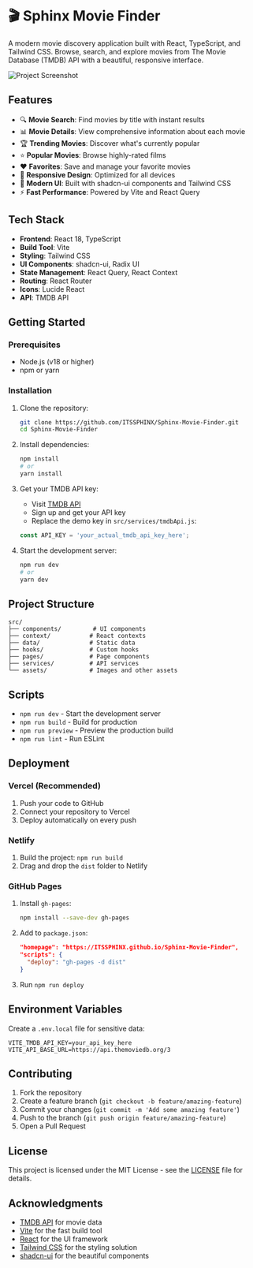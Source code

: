 # 🎬 Sphinx Movie Finder

A modern movie discovery application built with React, TypeScript, and Tailwind CSS. Browse, search, and explore movies from The Movie Database (TMDB) API with a beautiful, responsive interface.

![Project Screenshot](https://image.tmdb.org/t/p/w500/placeholder-movie.jpg)

## Features

- 🔍 **Movie Search**: Find movies by title with instant results
- 📊 **Movie Details**: View comprehensive information about each movie
- 🏆 **Trending Movies**: Discover what's currently popular
- ⭐ **Popular Movies**: Browse highly-rated films
- ❤️ **Favorites**: Save and manage your favorite movies
- 📱 **Responsive Design**: Optimized for all devices
- 🎨 **Modern UI**: Built with shadcn-ui components and Tailwind CSS
- ⚡ **Fast Performance**: Powered by Vite and React Query

## Tech Stack

- **Frontend**: React 18, TypeScript
- **Build Tool**: Vite
- **Styling**: Tailwind CSS
- **UI Components**: shadcn-ui, Radix UI
- **State Management**: React Query, React Context
- **Routing**: React Router
- **Icons**: Lucide React
- **API**: TMDB API

## Getting Started

### Prerequisites

- Node.js (v18 or higher)
- npm or yarn

### Installation

1. Clone the repository:
   ```bash
   git clone https://github.com/ITSSPHINX/Sphinx-Movie-Finder.git
   cd Sphinx-Movie-Finder
   ```

2. Install dependencies:
   ```bash
   npm install
   # or
   yarn install
   ```

3. Get your TMDB API key:
   - Visit [TMDB API](https://www.themoviedb.org/settings/api)
   - Sign up and get your API key
   - Replace the demo key in `src/services/tmdbApi.js`:
   ```javascript
   const API_KEY = 'your_actual_tmdb_api_key_here';
   ```

4. Start the development server:
   ```bash
   npm run dev
   # or
   yarn dev
   ```

## Project Structure

```
src/
├── components/         # UI components
├── context/           # React contexts
├── data/              # Static data
├── hooks/             # Custom hooks
├── pages/             # Page components
├── services/          # API services
└── assets/            # Images and other assets
```

## Scripts

- `npm run dev` - Start the development server
- `npm run build` - Build for production
- `npm run preview` - Preview the production build
- `npm run lint` - Run ESLint

## Deployment

### Vercel (Recommended)

1. Push your code to GitHub
2. Connect your repository to Vercel
3. Deploy automatically on every push

### Netlify

1. Build the project: `npm run build`
2. Drag and drop the `dist` folder to Netlify

### GitHub Pages

1. Install `gh-pages`:
   ```bash
   npm install --save-dev gh-pages
   ```
2. Add to `package.json`:
   ```json
   "homepage": "https://ITSSPHINX.github.io/Sphinx-Movie-Finder",
   "scripts": {
     "deploy": "gh-pages -d dist"
   }
   ```
3. Run `npm run deploy`

## Environment Variables

Create a `.env.local` file for sensitive data:

```env
VITE_TMDB_API_KEY=your_api_key_here
VITE_API_BASE_URL=https://api.themoviedb.org/3
```

## Contributing

1. Fork the repository
2. Create a feature branch (`git checkout -b feature/amazing-feature`)
3. Commit your changes (`git commit -m 'Add some amazing feature'`)
4. Push to the branch (`git push origin feature/amazing-feature`)
5. Open a Pull Request

## License

This project is licensed under the MIT License - see the [LICENSE](LICENSE) file for details.

## Acknowledgments

- [TMDB API](https://www.themoviedb.org/documentation/api) for movie data
- [Vite](https://vitejs.dev/) for the fast build tool
- [React](https://reactjs.org/) for the UI framework
- [Tailwind CSS](https://tailwindcss.com/) for the styling solution
- [shadcn-ui](https://ui.shadcn.com/) for the beautiful components
